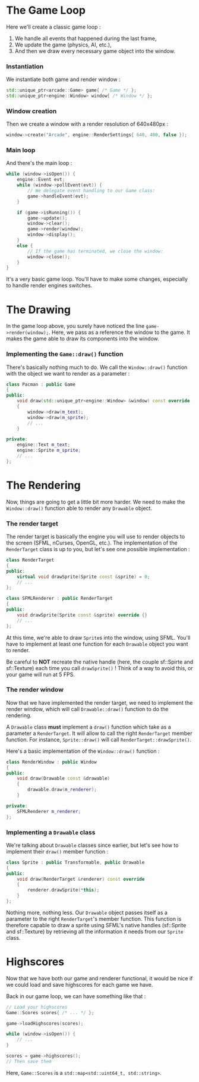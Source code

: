 # The Game Loop

Here we'll create a classic game loop :
1. We handle all events that happened during the last frame,
2. We update the game (physics, AI, etc.),
3. And then we draw every necessary game object into the window.

### Instantiation

We instantiate both game and render window :

```cpp
std::unique_ptr<arcade::Game> game{ /* Game */ };
std::unique_ptr<engine::Window> window{ /* Window */ };
```

### Window creation

Then we create a window with a render resolution of 640x480px :

```cpp
window->create("Arcade", engine::RenderSettings{ 640, 480, false });
```

### Main loop

And there's the main loop :

```cpp
while (window->isOpen()) {
	engine::Event evt;
	while (window->pollEvent(evt)) {
		// We delegate event handling to our Game class:
		game->handleEvent(evt);
	}

	if (game->isRunning()) {
		game->update();
		window->clear();
		game->render(window);
		window->display();
	}
	else {
		// If the game has terminated, we close the window:
		window->close();
	}
}
```

It's a very basic game loop. You'll have to make some changes, especially to handle render engines switches.

# The Drawing

In the game loop above, you surely have noticed the line `game->render(window);`. Here, we pass as a reference the window to the game. It makes the game able to draw its components into the window.

### Implementing the `Game::draw()` function

There's basically nothing much to do. We call the `Window::draw()` function with the object we want to render as a parameter :

```cpp
class Pacman : public Game
{
public:
	void draw(std::unique_ptr<engine::Window> &window) const override
	{
		window->draw(m_text);
		window->draw(m_sprite);
		// ...
	}

private:
	engine::Text m_text;
	engine::Sprite m_sprite;
	// ...
};
```

# The Rendering

Now, things are going to get a little bit more harder. We need to make the `Window::draw()` function able to render any `Drawable` object.

### The render target

The render target is basically the engine you will use to render objects to the screen (SFML, nCurses, OpenGL, etc.). The implementation of the `RenderTarget` class is up to you, but let's see one possible implementation :

```cpp
class RenderTarget
{
public:
	virtual void drawSprite(Sprite const &sprite) = 0;
	// ...
};

class SFMLRenderer : public RenderTarget
{
public:
	void drawSprite(Sprite const &sprite) override {}
	// ...
};
```

At this time, we're able to draw `Sprite`s into the window, using SFML. You'll have to implement at least one function for each `Drawable` object you want to render.

Be careful to **NOT** recreate the native handle (here, the couple sf::Spirte and sf::Texture) each time you call `drawSprite()` ! Think of a way to avoid this, or your game will run at 5 FPS.

### The render window

Now that we have implemented the render target, we need to implement the render window, which will call `Drawable::draw()` function to do the rendering.

A `Drawable` class **must** implement a `draw()` function which take as a parameter a `RenderTarget`. It will allow to call the right `RenderTarget` member function. For instance, `Sprite::draw()` will call `RenderTarget::drawSprite()`.

Here's a basic implementation of the `Window::draw()` function :

```cpp
class RenderWindow : public Window
{
public:
	void draw(Drawable const &drawable)
	{
		drawable.draw(m_renderer);
	}

private:
	SFMLRenderer m_renderer;
};
```

### Implementing a `Drawable` class

We're talking about `Drawable` classes since earlier, but let's see how to implement their `draw()` member function :

```cpp
class Sprite : public Transformable, public Drawable
{
public:
	void draw(RenderTarget &renderer) const override
	{
		renderer.drawSprite(*this);
	}
};
```

Nothing more, nothing less. Our `Drawable` object passes itself as a parameter to the right `RenderTarget`'s member function. This function is therefore capable to draw a sprite using SFML's native handles (sf::Sprite and sf::Texture) by retrieving all the information it needs from our `Sprite` class.

# Highscores

Now that we have both our game and renderer functional, it would be nice if we could load and save highscores for each game we have.

Back in our game loop, we can have something like that :

```cpp
// Load your highscores
Game::Scores scores{ /* ... */ };

game->loadHighscores(scores);

while (window->isOpen()) {
	// ...
}

scores = game->highscores();
// Then save them
```

Here, `Game::Scores` is a `std::map<std::uint64_t, std::string>`.
